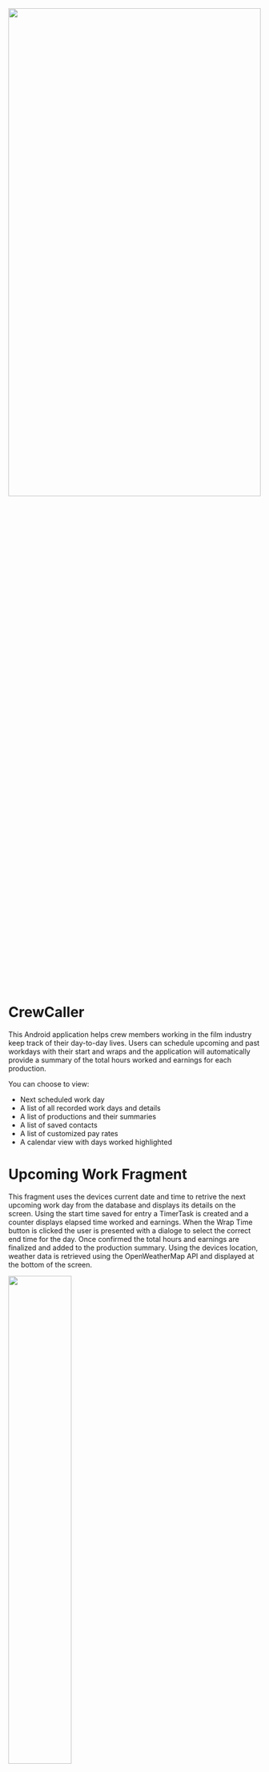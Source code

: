 <img src="https://user-images.githubusercontent.com/93240608/191438845-b65f4fd1-4585-4ef9-8548-1d530ba0caa5.jpg" width="100%" height="50%">


# CrewCaller
This Android application helps crew members working in the film industry keep track of their day-to-day lives. Users can schedule upcoming and past workdays with their start and wraps and the application will automatically provide a summary of the total hours worked and earnings for each production. 

You can choose to view:
- Next scheduled work day
- A list of all recorded work days and details
- A list of productions and their summaries 
- A list of saved contacts
- A list of customized pay rates
- A calendar view with days worked highlighted

# Upcoming Work Fragment
This fragment uses the devices current date and time to retrive the next upcoming work day from the database and displays its details on the screen. Using the start time saved for entry a TimerTask is created and a counter displays elapsed time worked and earnings. When the Wrap Time button is clicked the user is presented with a dialoge to select the correct end time for the day. Once confirmed the total hours and earnings are finalized and added to the production summary.
Using the devices location, weather data is retrieved using the OpenWeatherMap API and displayed at the bottom of the screen.

<img src="https://user-images.githubusercontent.com/93240608/191449677-7824a5b0-d5c1-4f4b-aba3-b26a72a0d71e.gif" width="50%" height="50%">


# Scheduled Work Fragment
This fragment displays all past and future work days organized by date, with entries without a wrap time set displayed in white and completed entries greyed out. When an item is clicked the user will be directed to a details screen that displays all saved information for the given entry. 

<table width="100%">
  <tr>
  <td width="50%"><img src="https://user-images.githubusercontent.com/93240608/191453794-ff1f57b4-a5b2-435b-8e42-07b44ea62d07.jpg">
</td>
  <td width="50%"><img src="https://user-images.githubusercontent.com/93240608/191455757-c0dd2e66-e028-481c-a6ae-afe2c81c9d75.jpg">
</td>
  </tr>
</table>


# Productions Fragment

Here you can view all saved productions with their corresponing phone numbers. When an item is clicked the user is naviagted to the detail fragment where a summary of the total number of days worked is displayed along with the total combined earnings for the given production. 

<table width="100%">
  <tr>
  <td width="50%"><img src="https://user-images.githubusercontent.com/93240608/191459760-09d86f4a-39e7-45a0-95ac-65432770e007.jpg">
</td>
  <td width="50%"><img src="https://user-images.githubusercontent.com/93240608/191459752-d30f99cb-d9b3-473d-b1c7-1ec081e7889a.jpg">
</td>
  </tr>
</table>


# Pay Rate Fragment

This fragment allows users to add or edit different pay rates depending on the production they are working for.
<img src="./images/preferencescreen.jpg" width="50%" height="50%">

<table width="100%">
  <tr>
  <td width="50%"><img src="https://user-images.githubusercontent.com/93240608/191464212-5532599d-dc99-4e45-bdba-102892f35171.jpg">
</td>
  <td width="50%"><img src="https://user-images.githubusercontent.com/93240608/191464268-4ba86d31-09f3-4498-afc0-6e52b3e596ee.jpg">
</td>
  </tr>
</table>

# Contacts Fragment

# Calendar Fragment

# Preferences Fragment





# API
- OpenWeatherMap API

# Developed By
Grayson Ruffo

      Copyright 2022 Grayson Ruffo
